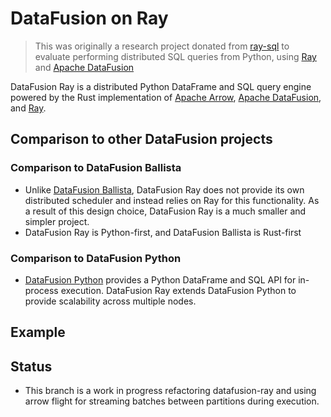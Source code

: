 <!---
  Licensed to the Apache Software Foundation (ASF) under one
  or more contributor license agreements.  See the NOTICE file
  distributed with this work for additional information
  regarding copyright ownership.  The ASF licenses this file
  to you under the Apache License, Version 2.0 (the
  "License"); you may not use this file except in compliance
  with the License.  You may obtain a copy of the License at

    http://www.apache.org/licenses/LICENSE-2.0

  Unless required by applicable law or agreed to in writing,
  software distributed under the License is distributed on an
  "AS IS" BASIS, WITHOUT WARRANTIES OR CONDITIONS OF ANY
  KIND, either express or implied.  See the License for the
  specific language governing permissions and limitations
  under the License.
-->

# DataFusion on Ray

> This was originally a research project donated from [ray-sql] to evaluate performing distributed SQL queries from
> Python, using [Ray] and [Apache DataFusion]

[ray-sql]: https://github.com/datafusion-contrib/ray-sql

DataFusion Ray is a distributed Python DataFrame and SQL query engine powered by the Rust implementation
of [Apache Arrow], [Apache DataFusion], and [Ray].

[Ray]: https://www.ray.io/
[Apache Arrow]: https://arrow.apache.org/
[Apache DataFusion]: https://datafusion.apache.org/

## Comparison to other DataFusion projects

### Comparison to DataFusion Ballista

- Unlike [DataFusion Ballista], DataFusion Ray does not provide its own distributed scheduler and instead relies on
  Ray for this functionality. As a result of this design choice, DataFusion Ray is a much smaller and simpler project.
- DataFusion Ray is Python-first, and DataFusion Ballista is Rust-first

[DataFusion Ballista]: https://github.com/apache/datafusion-ballista

### Comparison to DataFusion Python

- [DataFusion Python] provides a Python DataFrame and SQL API for in-process execution. DataFusion Ray extends
  DataFusion Python to provide scalability across multiple nodes.

[DataFusion Python]: https://github.com/apache/datafusion-python

## Example

## Status

- This branch is a work in progress refactoring datafusion-ray and using arrow flight for streaming batches between partitions during execution.
